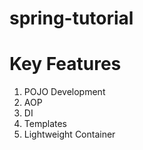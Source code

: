 # spring-tutorial

# Key Features
1. POJO Development
2. AOP
3. DI
4. Templates
5. Lightweight Container
